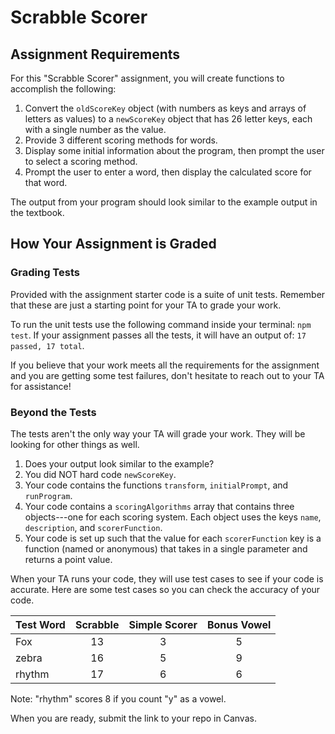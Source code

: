 # Scrabble Scorer

## Assignment Requirements

For this "Scrabble Scorer" assignment, you will create functions to
accomplish the following:

1. Convert the `oldScoreKey` object (with numbers as keys and arrays of letters
   as values) to a `newScoreKey` object that has 26 letter keys, each with a
   single number as the value.
1. Provide 3 different scoring methods for words.
1. Display some initial information about the program, then prompt the user to
   select a scoring method.
1. Prompt the user to enter a word, then display the calculated score for that
   word.

<!-- TODO: Add link back to textbook when merged -->

The output from your program should look similar to the example output in the textbook.

## How Your Assignment is Graded

### Grading Tests

Provided with the assignment starter code is a suite of unit tests. Remember that these are just a starting point for your TA to grade your work. 

To run the unit tests use the following command inside your terminal: `npm test`.
If your assignment passes all the tests, it will have an output of: `17 passed, 17 total`.

If you believe that your work meets all the requirements for the assignment and you are getting some test failures, don't hesitate to reach out to your TA for assistance!

### Beyond the Tests

The tests aren't the only way your TA will grade your work.
They will be looking for other things as well. 

1. Does your output look similar to the example?
1. You did NOT hard code `newScoreKey`.
1. Your code contains the functions `transform`, `initialPrompt`, and
   `runProgram`.
1. Your code contains a `scoringAlgorithms` array that contains three
   objects---one for each scoring system. Each object uses the keys `name`,
   `description`, and `scorerFunction`.
1. Your code is set up such that the value for each `scorerFunction` key is a function (named or anonymous)
   that takes in a single parameter and returns a point value.

When your TA runs your code, they will use test cases to see if your code is accurate. Here are some test cases so you can check the accuracy of your code.

| Test Word | Scrabble | Simple Scorer | Bonus Vowel |
| --------- |:--------:| :------------:| :-----------:|
| Fox       | 13       | 3             | 5           |
| zebra     | 16       | 5             | 9           |
| rhythm    | 17       | 6             | 6           |

Note: "rhythm" scores 8 if you count "y" as a vowel.

When you are ready, submit the link to your repo in Canvas.

